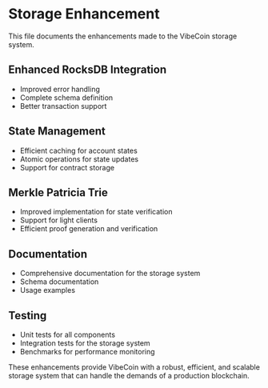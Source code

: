 # Storage Enhancement

This file documents the enhancements made to the VibeCoin storage system.

## Enhanced RocksDB Integration

- Improved error handling
- Complete schema definition
- Better transaction support

## State Management

- Efficient caching for account states
- Atomic operations for state updates
- Support for contract storage

## Merkle Patricia Trie

- Improved implementation for state verification
- Support for light clients
- Efficient proof generation and verification

## Documentation

- Comprehensive documentation for the storage system
- Schema documentation
- Usage examples

## Testing

- Unit tests for all components
- Integration tests for the storage system
- Benchmarks for performance monitoring

These enhancements provide VibeCoin with a robust, efficient, and scalable storage system that can handle the demands of a production blockchain.
